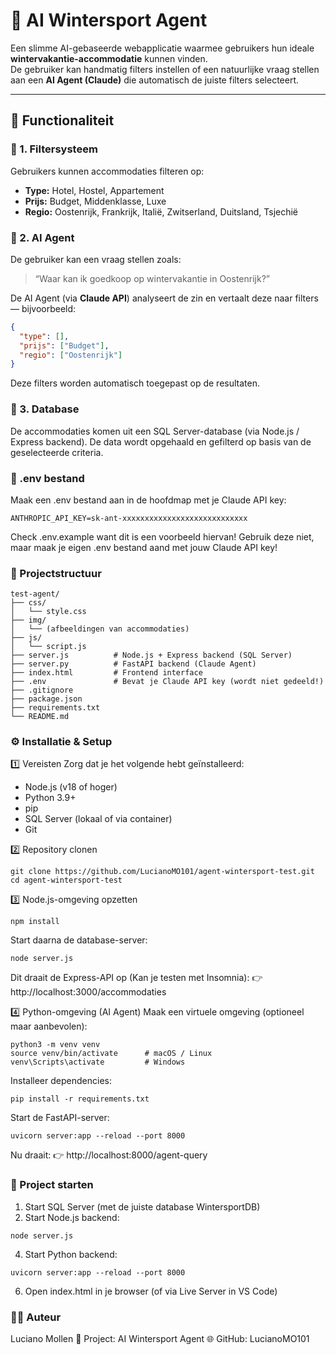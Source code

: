 # 🎿 AI Wintersport Agent

Een slimme AI-gebaseerde webapplicatie waarmee gebruikers hun ideale **wintervakantie-accommodatie** kunnen vinden.  
De gebruiker kan handmatig filters instellen of een natuurlijke vraag stellen aan een **AI Agent (Claude)** die automatisch de juiste filters selecteert.

---

## 🧩 Functionaliteit

### 🔹 1. Filtersysteem
Gebruikers kunnen accommodaties filteren op:
- **Type:** Hotel, Hostel, Appartement  
- **Prijs:** Budget, Middenklasse, Luxe  
- **Regio:** Oostenrijk, Frankrijk, Italië, Zwitserland, Duitsland, Tsjechië  

### 🔹 2. AI Agent
De gebruiker kan een vraag stellen zoals:
> “Waar kan ik goedkoop op wintervakantie in Oostenrijk?”

De AI Agent (via **Claude API**) analyseert de zin en vertaalt deze naar filters  
— bijvoorbeeld:  
```json
{
  "type": [],
  "prijs": ["Budget"],
  "regio": ["Oostenrijk"]
}
```

Deze filters worden automatisch toegepast op de resultaten.

### 🔹 3. Database
De accommodaties komen uit een SQL Server-database (via Node.js / Express backend).
De data wordt opgehaald en gefilterd op basis van de geselecteerde criteria.

### 🔑 .env bestand
Maak een .env bestand aan in de hoofdmap met je Claude API key:
```
ANTHROPIC_API_KEY=sk-ant-xxxxxxxxxxxxxxxxxxxxxxxxxxxx
```
Check .env.example want dit is een voorbeeld hiervan! Gebruik deze niet, 
maar maak je eigen .env bestand aand met jouw Claude API key!

### 🧱 Projectstructuur
```
test-agent/
├── css/
│   └── style.css
├── img/
│   └── (afbeeldingen van accommodaties)
├── js/
│   └── script.js
├── server.js          # Node.js + Express backend (SQL Server)
├── server.py          # FastAPI backend (Claude Agent)
├── index.html         # Frontend interface
├── .env               # Bevat je Claude API key (wordt niet gedeeld!)
├── .gitignore
├── package.json
├── requirements.txt
└── README.md
```

### ⚙️ Installatie & Setup
1️⃣ Vereisten
Zorg dat je het volgende hebt geïnstalleerd:
- Node.js (v18 of hoger)
- Python 3.9+
- pip
- SQL Server (lokaal of via container)
- Git

2️⃣ Repository clonen
```
git clone https://github.com/LucianoMO101/agent-wintersport-test.git
cd agent-wintersport-test
```

3️⃣ Node.js-omgeving opzetten
```
npm install
```

Start daarna de database-server:
```
node server.js
```

Dit draait de Express-API op (Kan je testen met Insomnia):
👉 http://localhost:3000/accommodaties

4️⃣ Python-omgeving (AI Agent)
Maak een virtuele omgeving (optioneel maar aanbevolen):
```
python3 -m venv venv
source venv/bin/activate      # macOS / Linux
venv\Scripts\activate         # Windows
```

Installeer dependencies:
```
pip install -r requirements.txt
```

Start de FastAPI-server:
```
uvicorn server:app --reload --port 8000
```

Nu draait:
👉 http://localhost:8000/agent-query

### 🚀 Project starten
1. Start SQL Server (met de juiste database WintersportDB)
2. Start Node.js backend:
```
node server.js
```
4. Start Python backend:
```
uvicorn server:app --reload --port 8000
```
6. Open index.html in je browser
(of via Live Server in VS Code)



### 👨‍💻 Auteur
Luciano Mollen
📍 Project: AI Wintersport Agent
🌐 GitHub: LucianoMO101











